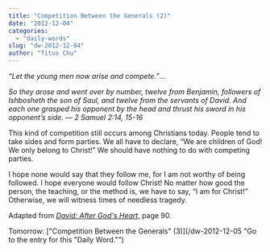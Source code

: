 ```yaml
---
title: "Competition Between the Generals (2)"
date: "2012-12-04"
categories: 
  - "daily-words"
slug: "dw-2012-12-04"
author: "Titus Chu"
---
```


_“Let the young men now arise and compete.”_...

_So they arose and went over by number, twelve from Benjamin, followers of Ishbosheth the son of Saul, and twelve from the servants of David. And each one grasped his opponent by the head and thrust his sword in his opponent’s side. — 2 Samuel 2:14, 15-16_

This kind of competition still occurs among Christians today. People tend to take sides and form parties. We all have to declare, “We are children of God! We only belong to Christ!” We should have nothing to do with competing parties.

I hope none would say that they follow me, for I am not worthy of being followed. I hope everyone would follow Christ! No matter how good the person, the teaching, or the method is, we have to say, “I am for Christ!” Otherwise, we will witness times of needless tragedy.

Adapted from _[David: After God's Heart,](/book-david "Go to the listing for this book.")_ page 90.

Tomorrow: ["Competition Between the Generals" (3)](/dw-2012-12-05 "Go to the entry for this "Daily Word."")
